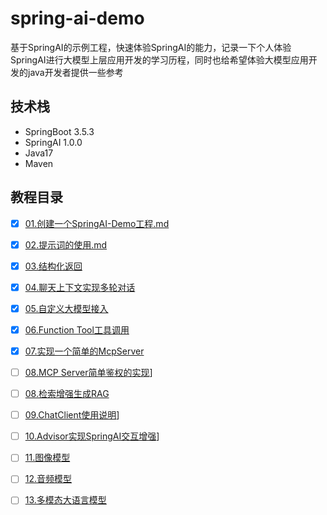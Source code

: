 # spring-ai-demo

基于SpringAI的示例工程，快速体验SpringAI的能力，记录一下个人体验SpringAI进行大模型上层应用开发的学习历程，同时也给希望体验大模型应用开发的java开发者提供一些参考

## 技术栈

- SpringBoot 3.5.3
- SpringAI 1.0.0
- Java17
- Maven

## 教程目录

- [x] [01.创建一个SpringAI-Demo工程.md](docs/01.创建一个SpringAI-Demo工程.md)
- [x] [02.提示词的使用.md](docs/02.提示词设置.md)
- [x] [03.结构化返回](docs/03.结构化返回.md)
- [x] [04.聊天上下文实现多轮对话](docs/04.聊天上下文.md)
- [x] [05.自定义大模型接入](docs/05.自定义大模型接入.md)
- [x] [06.Function Tool工具调用](docs/06.工具调用.md)
- [x] [07.实现一个简单的McpServer](docs/07.实现一个简单的McpServer.md)
- [ ] [08.MCP Server简单鉴权的实现](docs/08.MCP%20Server简单鉴权的实现.md)]
- [ ] [08.检索增强生成RAG](docs/08.检索增强生成RAG.md)
- [ ] [09.ChatClient使用说明](docs/09.ChatClient使用说明.md)]
- [ ] [10.Advisor实现SpringAI交互增强](docs/10.Advisor实现SpringAI交互增强.md)]
- [ ] [11.图像模型](docs/11.图像模型.md)
- [ ] [12.音频模型](docs/12.音频模型.md)
- [ ] [13.多模态大语言模型](docs/13.多模态大语言模型.md)


